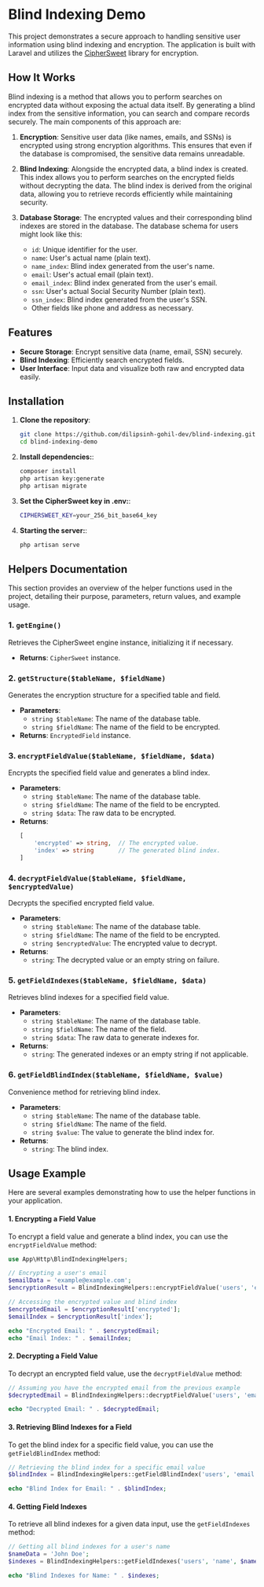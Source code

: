 # Blind Indexing Demo

This project demonstrates a secure approach to handling sensitive user information using blind indexing and encryption. The application is built with Laravel and utilizes the [CipherSweet](https://paragonie.com/ciphersweet) library for encryption.

## How It Works

Blind indexing is a method that allows you to perform searches on encrypted data without exposing the actual data itself. By generating a blind index from the sensitive information, you can search and compare records securely. The main components of this approach are:

1. **Encryption**: Sensitive user data (like names, emails, and SSNs) is encrypted using strong encryption algorithms. This ensures that even if the database is compromised, the sensitive data remains unreadable.

2. **Blind Indexing**: Alongside the encrypted data, a blind index is created. This index allows you to perform searches on the encrypted fields without decrypting the data. The blind index is derived from the original data, allowing you to retrieve records efficiently while maintaining security.

3. **Database Storage**: The encrypted values and their corresponding blind indexes are stored in the database. The database schema for users might look like this:
   - `id`: Unique identifier for the user.
   - `name`: User's actual name (plain text).
   - `name_index`: Blind index generated from the user's name.
   - `email`: User's actual email (plain text).
   - `email_index`: Blind index generated from the user's email.
   - `ssn`: User's actual Social Security Number (plain text).
   - `ssn_index`: Blind index generated from the user's SSN.
   - Other fields like phone and address as necessary.

## Features

- **Secure Storage**: Encrypt sensitive data (name, email, SSN) securely.
- **Blind Indexing**: Efficiently search encrypted fields.
- **User Interface**: Input data and visualize both raw and encrypted data easily.


## Installation

1. **Clone the repository**:
   ```bash
   git clone https://github.com/dilipsinh-gohil-dev/blind-indexing.git
   cd blind-indexing-demo

2. **Install dependencies:**:
    ```bash
    composer install
    php artisan key:generate
    php artisan migrate

3. **Set the CipherSweet key in .env:**:
    ```bash
    CIPHERSWEET_KEY=your_256_bit_base64_key


4. **Starting the server:**:
    ```bash
    php artisan serve


## Helpers Documentation

This section provides an overview of the helper functions used in the project, detailing their purpose, parameters, return values, and example usage.

### 1. `getEngine()`
Retrieves the CipherSweet engine instance, initializing it if necessary.

- **Returns**: `CipherSweet` instance.

### 2. `getStructure($tableName, $fieldName)`
Generates the encryption structure for a specified table and field.

- **Parameters**:
  - `string $tableName`: The name of the database table.
  - `string $fieldName`: The name of the field to be encrypted.
- **Returns**: `EncryptedField` instance.

### 3. `encryptFieldValue($tableName, $fieldName, $data)`
Encrypts the specified field value and generates a blind index.

- **Parameters**:
  - `string $tableName`: The name of the database table.
  - `string $fieldName`: The name of the field to be encrypted.
  - `string $data`: The raw data to be encrypted.
- **Returns**: 
  ```php
  [
      'encrypted' => string,  // The encrypted value.
      'index' => string       // The generated blind index.
  ]

### 4. `decryptFieldValue($tableName, $fieldName, $encryptedValue)`
Decrypts the specified encrypted field value.

- **Parameters**:
  - `string $tableName`: The name of the database table.
  - `string $fieldName`: The name of the field to be encrypted.
  - `string $encryptedValue`: The encrypted value to decrypt.
- **Returns**: 
  - `string`: The decrypted value or an empty string on failure.

### 5. `getFieldIndexes($tableName, $fieldName, $data)`
Retrieves blind indexes for a specified field value.

- **Parameters**:
  - `string $tableName`: The name of the database table.
  - `string $fieldName`: The name of the field.
  - `string $data`: The raw data to generate indexes for.
- **Returns**: 
  - `string`: The generated indexes or an empty string if not applicable.

### 6. `getFieldBlindIndex($tableName, $fieldName, $value)`
Convenience method for retrieving blind index.

- **Parameters**:
  - `string $tableName`: The name of the database table.
  - `string $fieldName`: The name of the field.
  - `string $value`: The value to generate the blind index for.
- **Returns**: 
  - `string`: The blind index.

## Usage Example

Here are several examples demonstrating how to use the helper functions in your application.

#### 1. Encrypting a Field Value

To encrypt a field value and generate a blind index, you can use the `encryptFieldValue` method:

```php
use App\Http\BlindIndexingHelpers;

// Encrypting a user's email
$emailData = 'example@example.com';
$encryptionResult = BlindIndexingHelpers::encryptFieldValue('users', 'email', $emailData);

// Accessing the encrypted value and blind index
$encryptedEmail = $encryptionResult['encrypted'];
$emailIndex = $encryptionResult['index'];

echo "Encrypted Email: " . $encryptedEmail;
echo "Email Index: " . $emailIndex;
```

#### 2. Decrypting a Field Value

To decrypt an encrypted field value, use the `decryptFieldValue` method:

```php
// Assuming you have the encrypted email from the previous example
$decryptedEmail = BlindIndexingHelpers::decryptFieldValue('users', 'email', $encryptedEmail);

echo "Decrypted Email: " . $decryptedEmail;

```
#### 3. Retrieving Blind Indexes for a Field

To get the blind index for a specific field value, you can use the `getFieldBlindIndex` method:

```php
// Retrieving the blind index for a specific email value
$blindIndex = BlindIndexingHelpers::getFieldBlindIndex('users', 'email', $emailData);

echo "Blind Index for Email: " . $blindIndex;

```
#### 4. Getting Field Indexes

To retrieve all blind indexes for a given data input, use the `getFieldIndexes` method:

```php
// Getting all blind indexes for a user's name
$nameData = 'John Doe';
$indexes = BlindIndexingHelpers::getFieldIndexes('users', 'name', $nameData);

echo "Blind Indexes for Name: " . $indexes;




